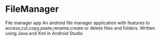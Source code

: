 # FileManager
File manager app 
An android file manager application with features to access,cut,copy,paste,rename,create or delete files and folders.
Written using Java and Xml in Android Studio
